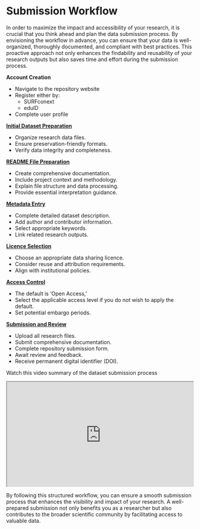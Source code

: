 # Submission Workflow

<style>
    .responsive-iframe-container {
        position: relative;
        overflow: hidden;
        padding-top: 56.25%; /* 16:9 Aspect Ratio */
        width: 100%;
    }

    .responsive-iframe-container iframe {
        position: absolute;
        top: 0;
        left: 0;
        width: 100%;
        height: 100%;
    }
    
    /* Add this block to centralize the caption */
    .caption {
        text-align: center;
        font-style: italic;
        margin-top: 8px;
        color: #666;
    }
</style>

In order to maximize the impact and accessibility of your research, it is crucial that you think ahead and plan the data submission process. By envisioning the workflow in advance, you can ensure that your data is well-organized, thoroughly documented, and compliant with best practices. This proactive approach not only enhances the findability and reusability of your research outputs but also saves time and effort during the submission process.

**Account Creation**
* Navigate to the repository website
* Register either by:
    * SURFconext
    * eduID 
* Complete user profile

[**Initial Dataset Preparation**](/submission_workflow/preparing_your_data_package)
* Organize research data files.
* Ensure preservation-friendly formats.
* Verify data integrity and completeness.

[**README File Preparation**](/submission_workflow/readme_and_documentation)
* Create comprehensive documentation.
* Include project context and methodology.
* Explain file structure and data processing.
* Provide essential interpretation guidance.

[**Metadata Entry**](/submission_workflow/data_curation.md#metadata-review-process-checklist)
* Complete detailed dataset description.
* Add author and contributor information.
* Select appropriate keywords.
* Link related research outputs.

[**Licence Selection**](/submission_workflow/choosing_a_licence)
* Choose an appropriate data sharing licence.
* Consider reuse and attribution requirements.
* Align with institutional policies.

[**Access Control**](/submission_workflow/setting_access_levels)
* The default is ‘Open Access,’
* Select the applicable access level if you do not wish to apply the default.
* Set potential embargo periods.

[**Submission and Review**](/submission_workflow/data_curation)
* Upload all research files.
* Submit comprehensive documentation.
* Complete repository submission form.
* Await review and feedback.
* Receive permanent digital identifier (DOI).

Watch this video summary of the dataset submission process

<div class="responsive-iframe-container">
    <iframe src="https://www.youtube.com/embed/VmQr5oDXpoY" allowfullscreen="allowfullscreen" allow="autoplay *; geolocation *; microphone *; camera *; midi *; encrypted-media *"></iframe>
</div>

By following this structured workflow, you can ensure a smooth submission process that enhances the visibility and impact of your research. A well-prepared submission not only benefits you as a researcher but also contributes to the broader scientific community by facilitating access to valuable data.
